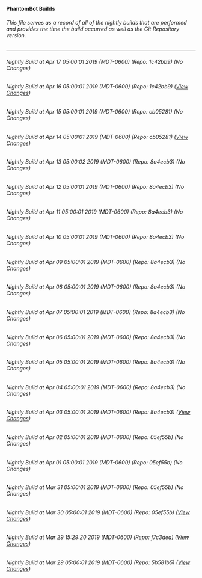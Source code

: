 **PhantomBot Builds**

###### This file serves as a record of all of the nightly builds that are performed and provides the time the build occurred as well as the Git Repository version.
-------------------------------------------------------------------------------------------------------------
###### Nightly Build at Apr 17 05:00:01 2019 (MDT-0600) (Repo: 1c42bb9) (No Changes)
###### Nightly Build at Apr 16 05:00:01 2019 (MDT-0600) (Repo: 1c42bb9) ([View Changes](https://github.com/PhantomBot/PhantomBot/compare/cb05281...1c42bb9))
###### Nightly Build at Apr 15 05:00:01 2019 (MDT-0600) (Repo: cb05281) (No Changes)
###### Nightly Build at Apr 14 05:00:01 2019 (MDT-0600) (Repo: cb05281) ([View Changes](https://github.com/PhantomBot/PhantomBot/compare/8a4ecb3...cb05281))
###### Nightly Build at Apr 13 05:00:02 2019 (MDT-0600) (Repo: 8a4ecb3) (No Changes)
###### Nightly Build at Apr 12 05:00:01 2019 (MDT-0600) (Repo: 8a4ecb3) (No Changes)
###### Nightly Build at Apr 11 05:00:01 2019 (MDT-0600) (Repo: 8a4ecb3) (No Changes)
###### Nightly Build at Apr 10 05:00:01 2019 (MDT-0600) (Repo: 8a4ecb3) (No Changes)
###### Nightly Build at Apr 09 05:00:01 2019 (MDT-0600) (Repo: 8a4ecb3) (No Changes)
###### Nightly Build at Apr 08 05:00:01 2019 (MDT-0600) (Repo: 8a4ecb3) (No Changes)
###### Nightly Build at Apr 07 05:00:01 2019 (MDT-0600) (Repo: 8a4ecb3) (No Changes)
###### Nightly Build at Apr 06 05:00:01 2019 (MDT-0600) (Repo: 8a4ecb3) (No Changes)
###### Nightly Build at Apr 05 05:00:01 2019 (MDT-0600) (Repo: 8a4ecb3) (No Changes)
###### Nightly Build at Apr 04 05:00:01 2019 (MDT-0600) (Repo: 8a4ecb3) (No Changes)
###### Nightly Build at Apr 03 05:00:01 2019 (MDT-0600) (Repo: 8a4ecb3) ([View Changes](https://github.com/PhantomBot/PhantomBot/compare/05ef55b...8a4ecb3))
###### Nightly Build at Apr 02 05:00:01 2019 (MDT-0600) (Repo: 05ef55b) (No Changes)
###### Nightly Build at Apr 01 05:00:01 2019 (MDT-0600) (Repo: 05ef55b) (No Changes)
###### Nightly Build at Mar 31 05:00:01 2019 (MDT-0600) (Repo: 05ef55b) (No Changes)
###### Nightly Build at Mar 30 05:00:01 2019 (MDT-0600) (Repo: 05ef55b) ([View Changes](https://github.com/PhantomBot/PhantomBot/compare/f7c3dea...05ef55b))
###### Nightly Build at Mar 29 15:29:20 2019 (MDT-0600) (Repo: f7c3dea) ([View Changes](https://github.com/PhantomBot/PhantomBot/compare/5b581b5...f7c3dea))
###### Nightly Build at Mar 29 05:00:01 2019 (MDT-0600) (Repo: 5b581b5) ([View Changes](https://github.com/PhantomBot/PhantomBot/compare/4d2c564...5b581b5))
